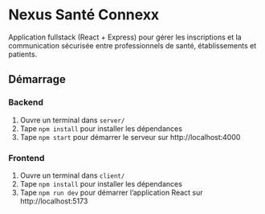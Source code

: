 # Nexus Santé Connexx

Application fullstack (React + Express) pour gérer les inscriptions et la communication sécurisée entre professionnels de santé, établissements et patients.

## Démarrage

### Backend
1. Ouvre un terminal dans `server/`
2. Tape `npm install` pour installer les dépendances
3. Tape `npm start` pour démarrer le serveur sur http://localhost:4000

### Frontend
1. Ouvre un terminal dans `client/`
2. Tape `npm install` pour installer les dépendances
3. Tape `npm run dev` pour démarrer l’application React sur http://localhost:5173
